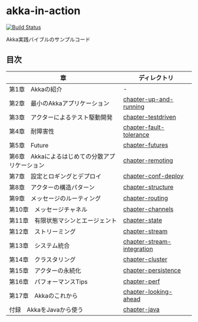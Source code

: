 akka-in-action
==============

[![Build Status](https://travis-ci.org/akka-ja/akka-in-action.svg?branch=master)](https://travis-ci.org/akka-ja/akka-in-action)

Akka実践バイブルのサンプルコード

## 目次

| 章                                              | ディレクトリ                                               |
|-------------------------------------------------|------------------------------------------------------------|
| 第1章　Akkaの紹介                               | -                                                          |
| 第2章　最小のAkkaアプリケーション               | [chapter-up-and-running](./chapter-up-and-running)         |
| 第3章　アクターによるテスト駆動開発             | [chapter-testdriven](./chapter-testdriven)                 |
| 第4章　耐障害性                                 | [chapter-fault-tolerance](./chapter-fault-tolerance)       |
| 第5章　Future                                   | [chapter-futures](./chapter-futures)                       |
| 第6章　Akkaによるはじめての分散アプリケーション | [chapter-remoting](./chapter-remoting)                     |
| 第7章　設定とロギングとデプロイ                 | [chapter-conf-deploy](./chapter-conf-deploy)               |
| 第8章　アクターの構造パターン                   | [chapter-structure](./chapter-structure)                   |
| 第9章　メッセージのルーティング                 | [chapter-routing](./chapter-routing)                       |
| 第10章　メッセージチャネル                      | [chapter-channels](./chapter-channels)                     |
| 第11章　有限状態マシンとエージェント            | [chapter-state](./chapter-state)                           |
| 第12章　ストリーミング                          | [chapter-stream](./chapter-stream)                         |
| 第13章　システム統合                            | [chapter-stream-integration](./chapter-stream-integration) |
| 第14章　クラスタリング                          | [chapter-cluster](./chapter-cluster)                       |
| 第15章　アクターの永続化                        | [chapter-persistence](./chapter-persistence)               |
| 第16章　パフォーマンスTips                      | [chapter-perf](./chapter-perf)                             |
| 第17章　Akkaのこれから                          | [chapter-looking-ahead](./chapter-looking-ahead)           |
| 付録　AkkaをJavaから使う                        | [chapter-java](./chapter-java)                             |
